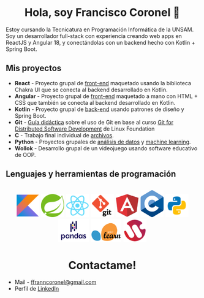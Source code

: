 <h1 align=center>Hola, soy Francisco Coronel 👋</h1>
Estoy cursando la Tecnicatura en Programación Informática de la UNSAM.<br/>Soy un desarrollador full-stack con experiencia creando web apps en ReactJS y Angular 18, y conectándolas con un backend hecho con Kotlin + Spring Boot.
<h2>Mis proyectos</h2>
<ul>
  <li><strong>React</strong> - Proyecto grupal de <a href="https://github.com/franncoronel/readapp-react">front-end</a> maquetado usando la biblioteca Chakra UI que se conecta al backend desarrollado en Kotlin.
  <li><strong>Angular</strong> - Proyecto grupal de <a href="https://github.com/franncoronel/readapp-angular">front-end</a> maquetado a mano con HTML + CSS que también se conecta al backend desarrollado en Kotlin.
  <li><strong>Kotlin</strong> - Proyecto grupal de <a href="https://github.com/franncoronel/readapp-backend"> back-end</a> usando patrones de diseño y Spring Boot.</li>
  <li><strong>Git</strong> - <a href="https://github.com/franncoronel/Curso_git">Guía didáctica</a> sobre el uso de Git en base al curso <a href="https://training.linuxfoundation.org/training/git-for-distributed-software-development-lfd109x/">Git for Distributed Software Development</a> de Linux Foundation
  <li><strong>C</strong> - Trabajo final individual de <a href="https://github.com/franncoronel/TP-Laboratorio-De-Computacion-2">archivos</a>.</li>
  <li><strong>Python</strong> - Proyectos grupales de <a href="https://github.com/franncoronel/TP-PandaS-Matematica-3">análisis de datos</a> y <a href="https://github.com/franncoronel/TP-NN-Matematica-3">machine learning</a>.</li>
  <li><strong>Wollok</strong> - Desarrollo grupal de un videojuego usando software educativo de OOP.</li>
  <!-- AGREGAR CUANDO ESTÉ TERMINADO <li>Desarrollo web - Portfolio</li> -->
</ul>
<h2>Lenguajes y herramientas de programación<h2>
<div align=center>
  <img src="assets/Kotlin.png" alt="Logo de Kotlin" height=60 width=60> <img src="assets/Spring.png" alt="Logo de Spring Boot" height=60 width=60> <img src="assets/React.png" alt="Logo de ReactJS" height=60 width=60> <img src="assets/git_logo.png" alt="Logo de Git" height=60 width=60> <img src="assets/angular.png" alt="Logo de Angular" height=60 width=60> <img src="assets/C_Logo.png" alt="Logo de C" height=70 width=60> <img src="assets/python.png" alt="Logo de Python" height=60 width=60> <img src="assets/pandas_logo.png" alt="Logo de la biblioteca Pandas" height=60 width=80> <img src="assets/pngegg.png" alt="Logo de la biblioteca SciKit Learn" height=60 width=80> <img src="assets/wollok.png" alt="Logo del software educativo Wollok" height=60 width=60>
</div>
<h1 align=center>Contactame!</h1>
<ul>
  <li>Mail - <a href="mailto:www.ffranncoronel@gmail.com">ffranncoronel@gmail.com</a></li>
  <li>Perfil de <a href="https://www.linkedin.com/in/coronelfrancisco/">LinkedIn</a></li>
</ul>
